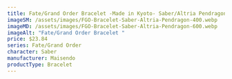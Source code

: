 ```yaml
---
title: Fate/Grand Order Bracelet -Made in Kyoto- Saber/Altria Pendragon
imageSM: /assets/images/FGO-Bracelet-Saber-Altria-Pendragon-400.webp
imageMD: /assets/images/FGO-Bracelet-Saber-Altria-Pendragon-600.webp
imageAlt: "Fate/Grand Order Bracelet "
price: $23.84
series: Fate/Grand Order
character: Saber
manufacturer: Maisendo
productType: Bracelet
---
```


